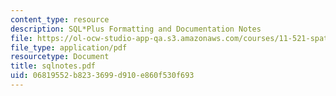 ```yaml
---
content_type: resource
description: SQL*Plus Formatting and Documentation Notes
file: https://ol-ocw-studio-app-qa.s3.amazonaws.com/courses/11-521-spatial-database-management-and-advanced-geographic-information-systems-spring-2003/06819552b8233699d910e860f530f693_sqlnotes.pdf
file_type: application/pdf
resourcetype: Document
title: sqlnotes.pdf
uid: 06819552-b823-3699-d910-e860f530f693
---
```

